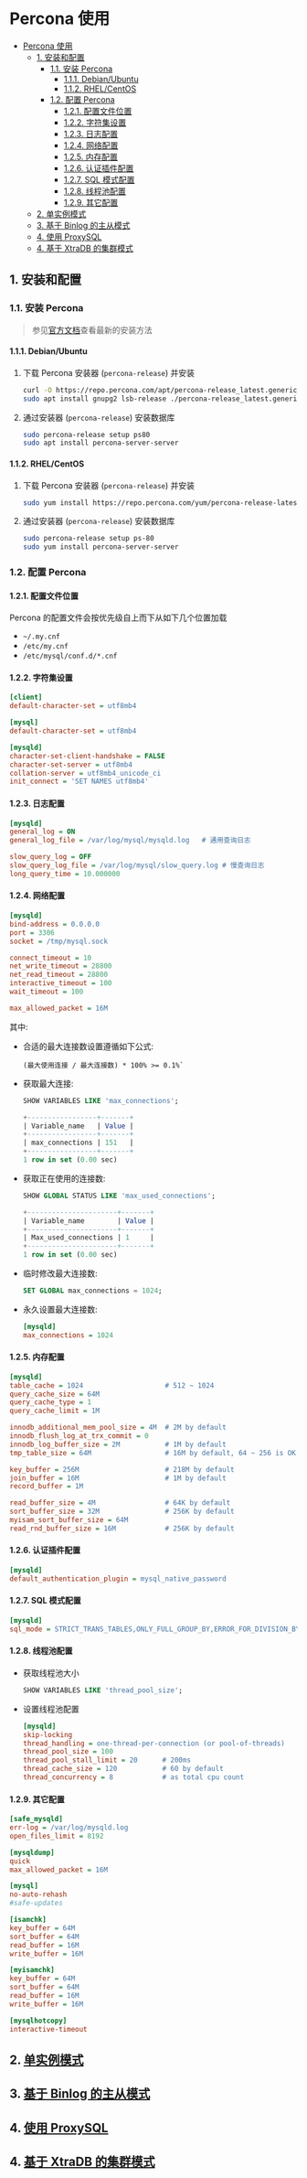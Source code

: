 # Percona 使用

- [Percona 使用](#percona-使用)
  - [1. 安装和配置](#1-安装和配置)
    - [1.1. 安装 Percona](#11-安装-percona)
      - [1.1.1. Debian/Ubuntu](#111-debianubuntu)
      - [1.1.2. RHEL/CentOS](#112-rhelcentos)
    - [1.2. 配置 Percona](#12-配置-percona)
      - [1.2.1. 配置文件位置](#121-配置文件位置)
      - [1.2.2. 字符集设置](#122-字符集设置)
      - [1.2.3. 日志配置](#123-日志配置)
      - [1.2.4. 网络配置](#124-网络配置)
      - [1.2.5. 内存配置](#125-内存配置)
      - [1.2.6. 认证插件配置](#126-认证插件配置)
      - [1.2.7. SQL 模式配置](#127-sql-模式配置)
      - [1.2.8. 线程池配置](#128-线程池配置)
      - [1.2.9. 其它配置](#129-其它配置)
  - [2. 单实例模式](#2-单实例模式)
  - [3. 基于 Binlog 的主从模式](#3-基于-binlog-的主从模式)
  - [4. 使用 ProxySQL](#4-使用-proxysql)
  - [4. 基于 XtraDB 的集群模式](#4-基于-xtradb-的集群模式)

## 1. 安装和配置

### 1.1. 安装 Percona

> 参见[官方文档](https://docs.percona.com/percona-server/8.0/installation.html)查看最新的安装方法

#### 1.1.1. Debian/Ubuntu

1. 下载 Percona 安装器 (`percona-release`) 并安装

    ```bash
    curl -O https://repo.percona.com/apt/percona-release_latest.generic_all.deb
    sudo apt install gnupg2 lsb-release ./percona-release_latest.generic_all.deb
    ```

2. 通过安装器 (`percona-release`) 安装数据库

    ```bash
    sudo percona-release setup ps80
    sudo apt install percona-server-server
    ```

#### 1.1.2. RHEL/CentOS

1. 下载 Percona 安装器 (`percona-release`) 并安装

    ```bash
    sudo yum install https://repo.percona.com/yum/percona-release-latest.noarch.rpm
    ```

2. 通过安装器 (`percona-release`) 安装数据库

    ```bash
    sudo percona-release setup ps-80
    sudo yum install percona-server-server
    ```

### 1.2. 配置 Percona

#### 1.2.1. 配置文件位置

Percona 的配置文件会按优先级自上而下从如下几个位置加载

- `~/.my.cnf`
- `/etc/my.cnf`
- `/etc/mysql/conf.d/*.cnf`

#### 1.2.2. 字符集设置

```ini
[client]
default-character-set = utf8mb4

[mysql]
default-character-set = utf8mb4

[mysqld]
character-set-client-handshake = FALSE
character-set-server = utf8mb4
collation-server = utf8mb4_unicode_ci
init_connect = 'SET NAMES utf8mb4'
```

#### 1.2.3. 日志配置

```ini
[mysqld]
general_log = ON
general_log_file = /var/log/mysql/mysqld.log   # 通用查询日志

slow_query_log = OFF
slow_query_log_file = /var/log/mysql/slow_query.log # 慢查询日志
long_query_time = 10.000000
```

#### 1.2.4. 网络配置

```ini
[mysqld]
bind-address = 0.0.0.0
port = 3306
socket = /tmp/mysql.sock

connect_timeout = 10
net_write_timeout = 28800
net_read_timeout = 28800
interactive_timeout = 100
wait_timeout = 100

max_allowed_packet = 16M
```

其中:

- 合适的最大连接数设置遵循如下公式:

  ```plain
  (最大使用连接 / 最大连接数) * 100% >= 0.1%`
  ```

- 获取最大连接:

  ```sql
  SHOW VARIABLES LIKE 'max_connections';

  +-----------------+-------+
  | Variable_name   | Value |
  +-----------------+-------+
  | max_connections | 151   |
  +-----------------+-------+
  1 row in set (0.00 sec)
  ```

- 获取正在使用的连接数:

  ```sql
  SHOW GLOBAL STATUS LIKE 'max_used_connections';

  +----------------------+-------+
  | Variable_name        | Value |
  +----------------------+-------+
  | Max_used_connections | 1     |
  +----------------------+-------+
  1 row in set (0.00 sec)
  ```

- 临时修改最大连接数:

  ```sql
  SET GLOBAL max_connections = 1024;
  ```

- 永久设置最大连接数:

    ```ini
    [mysqld]
    max_connections = 1024
    ```

#### 1.2.5. 内存配置

```ini
[mysqld]
table_cache = 1024                    # 512 ~ 1024
query_cache_size = 64M
query_cache_type = 1
query_cache_limit = 1M

innodb_additional_mem_pool_size = 4M  # 2M by default
innodb_flush_log_at_trx_commit = 0
innodb_log_buffer_size = 2M           # 1M by default
tmp_table_size = 64M                  # 16M by default, 64 ~ 256 is OK

key_buffer = 256M                     # 218M by default
join_buffer = 16M                     # 1M by default
record_buffer = 1M

read_buffer_size = 4M                 # 64K by default
sort_buffer_size = 32M                # 256K by default
myisam_sort_buffer_size = 64M
read_rnd_buffer_size = 16M            # 256K by default
```

#### 1.2.6. 认证插件配置

```ini
[mysqld]
default_authentication_plugin = mysql_native_password
```

#### 1.2.7. SQL 模式配置

```ini
[mysqld]
sql_mode = STRICT_TRANS_TABLES,ONLY_FULL_GROUP_BY,ERROR_FOR_DIVISION_BY_ZERO,NO_ENGINE_SUBSTITUTION
```

#### 1.2.8. 线程池配置

- 获取线程池大小

  ```sql
  SHOW VARIABLES LIKE 'thread_pool_size';
  ```

- 设置线程池配置

  ```ini
  [mysqld]
  skip-locking
  thread_handling = one-thread-per-connection (or pool-of-threads)
  thread_pool_size = 100
  thread_pool_stall_limit = 20      # 200ms
  thread_cache_size = 120           # 60 by default
  thread_concurrency = 8            # as total cpu count
  ```

#### 1.2.9. 其它配置

```ini
[safe_mysqld]
err-log = /var/log/mysqld.log
open_files_limit = 8192

[mysqldump]
quick
max_allowed_packet = 16M

[mysql]
no-auto-rehash
#safe-updates

[isamchk]
key_buffer = 64M
sort_buffer = 64M
read_buffer = 16M
write_buffer = 16M

[myisamchk]
key_buffer = 64M
sort_buffer = 64M
read_buffer = 16M
write_buffer = 16M

[mysqlhotcopy]
interactive-timeout
```

## 2. [单实例模式](./docker/standalone/README.md)

## 3. [基于 Binlog 的主从模式](./docker/cluster-ms/README.md)

## 4. [使用 ProxySQL](./docker/proxysql/README.md)

## 4. [基于 XtraDB 的集群模式](./docker/cluster-xtradb/README.md)
